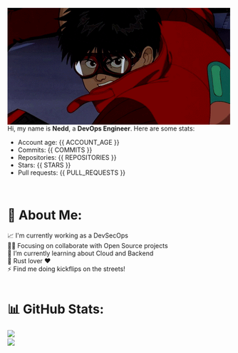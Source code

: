 <img align="left" src="/kaneda.gif"><br>

Hi, my name is __Nedd__, a __DevOps Engineer__. Here are some stats:

- Account age: {{ ACCOUNT_AGE }}
- Commits: {{ COMMITS }}
- Repositories: {{ REPOSITORIES }}
- Stars: {{ STARS }}
- Pull requests: {{ PULL_REQUESTS }}

<br>

# 💫 About Me:
📈 I'm currently working as a DevSecOps<br>💪🏽 Focusing on collaborate with Open Source projects<br>🌱 I’m currently learning about Cloud and Backend<br>🦀 Rust lover ❤️<br>⚡ Find me doing kickflips on the streets!<br><br>

# 📊 GitHub Stats:
![](https://github-readme-streak-stats.herokuapp.com/?user=NeddM&theme=dark&hide_border=false)<br/>
![](https://github-readme-stats.vercel.app/api/top-langs/?username=NeddM&theme=dark&hide_border=false&include_all_commits=false&count_private=false&layout=compact)
